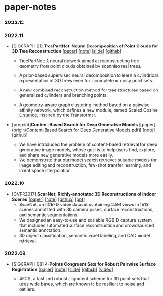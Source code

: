 # paper-notes
### 2022.12



### 2022.11

- [SIGGRAPH'21] **TreePartNet: Neural Decomposition of Point Clouds for 3D Tree Reconstruction** [[paper](<origin/TreePartNet.pdf>)] [[note](notes/TreePartNet.md)] [[slide](notes/TreePartNet.pptx)] [[github](https://github.com/hhheyijia/paper-notes)]

  - TreePartNet:  A neural network aimed at reconstructing tree geometry from point clouds obtained by scanning real trees.

  - A prior-based supervised neural decomposition to learn a cylindrical representation of 3D trees even for incomplete or noisy point sets.

  - A new combined reconstruction method for tree structures based on generalized cylinders and branching points.

  - A geometry-aware graph clustering method based on a pairwise affinity network, which defines a new module, named Scaled Cosine Distance, inspired by the Transformer. 

- [preprint]**Content-Based Search for Deep Generative Models** [[paper](origin/Content-Based Search for Deep Generative Models.pdf)] [[note](notes/Content-Based.md)] [[github](https://github.com/hhheyijia/paper-notes)] 
  - We have introduced the problem of content-based retrieval for deep generative image models, whose goal is to help users find, explore, and share new generative models more easily.
  - We demonstrate that our model search retrieves suitable models for image editing and reconstruction, few-shot transfer learning, and latent space interpolation.


### 2022.10

- [CVPR2017] **ScanNet: Richly-annotated 3D Reconstructions of Indoor Scenes** [[paper](origin/ScanNet_Richly-Annotated_3D_CVPR_2017_paper.pdf)] [[note](notes/ScanNet.md)] [[github](https://github.com/hhheyijia/paper-notes)] [[ppt](notes/ScanNet.pptx)]
  - ScanNet, an RGB-D video dataset containing 2.5M views in 1513 scenes annotated with 3D camera poses, surface reconstructions, and semantic segmentations.
  - We designed an easy-to-use and scalable RGB-D capture system that includes automated surface reconstruction and crowdsourced semantic annotation.
  - 3D object classification, semantic voxel labeling, and CAD model retrieval.

### 2022.09

* [SIGGRAPH'08] **4-Points Congruent Sets for Robust Pairwise Surface Registration** [[paper](<origin/4-Points Congruent Sets for Robust Pairwise Surface Registration.pdf>)] [[note](notes/4pcs.md)] [[slide](notes/4pcs.ppt)] [[github](https://github.com/hhheyijia/paper-notes)] [[video](https://youtube.com/xxxx)]

  * 4PCS, a fast and robust alignment scheme for 3D point sets that uses wide bases, which are known to be resilient to noise and outliers.

  
